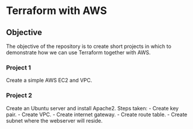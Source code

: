 # Terraform with AWS

## Objective
The objective of the repository is to create short projects in which to demonstrate how we can use Terraform together with AWS.

### Project 1
Create a simple AWS EC2 and VPC.

### Project 2
Create an Ubuntu server and install Apache2.
Steps taken:
    - Create key pair.
    - Create VPC.
    - Create internet gateway.
    - Create route table.
    - Create subnet where the webserver will reside.